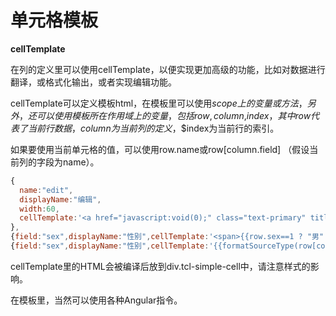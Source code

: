 # 单元格模板

**cellTemplate**

在列的定义里可以使用cellTemplate，以便实现更加高级的功能，比如对数据进行翻译，或格式化输出，或者实现编辑功能。

cellTemplate可以定义模板html，在模板里可以使用$scope上的变量或方法，另外，还可以使用模板所在作用域上的变量，包括row,column,$$index，其中row代表了当前行数据，column为当前列的定义，$$index为当前行的索引。

如果要使用当前单元格的值，可以使用row.name或row[column.field]  （假设当前列的字段为name）。

```js
{
  name:"edit",
  displayName:"编辑",
  width:60,
  cellTemplate:'<a href="javascript:void(0);" class="text-primary" title="编辑" ng-click="edit(row)"><i  ng-class="getIcon(row)" aria-hidden="true"></i></a>'
},
{field:"sex",displayName:"性别",cellTemplate:'<span>{{row.sex==1 ? "男" : "女"}}</span>'},
{field:"sex",displayName:"性别",cellTemplate:'{{formatSourceType(row[column.field]);}}'}
```

cellTemplate里的HTML会被编译后放到div.tcl-simple-cell中，请注意样式的影响。

在模板里，当然可以使用各种Angular指令。
